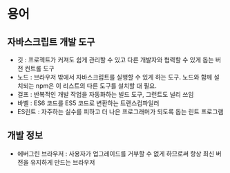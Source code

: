 # 용어
## 자바스크립트 개발 도구
- 깃 : 프로젝트가 커져도 쉽게 관리할 수 있고 다른 개발자와 협력할 수 있게 돕는 버전 컨트롤 도구
- 노드 : 브라우저 밖에서 자바스크립트를 실행할 수 있게 하는 도구. 노드와 함께 설치되는 npm은 이 리스트의 다른 도구를 설치할 대 필요.
- 걸프 : 반복적인 개발 작업을 자동화하는 빌드 도구, 그런트도 널리 쓰임
- 바벨 : ES6 코드를 ES5 코드로 변환하는 트랜스컴파일러
- ES린트 : 자주하는 실수를 피하고 더 나은 프로그래머가 되도록 돕는 린트 프로그램
## 개발 정보
- 에버그린 브라우저 : 사용자가 업그레이드를 거부할 수 없게 하므로써 항상 최신 버전을 유지하게 만드는 브라우저